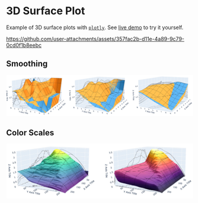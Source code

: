 # 3D Surface Plot

Example of 3D surface plots with [`plotly`](https://plotly.com/python/).
See [live demo](https://seg-unibe.github.io/surface-plots/) to try it yourself.

https://github.com/user-attachments/assets/357fac2b-d11e-4a89-9c79-0cd0f1b8eebc

## Smoothing

![smoothing](./assets/smoothing.jpeg)

## Color Scales

![colorscales](./assets/colorscale.jpeg)
